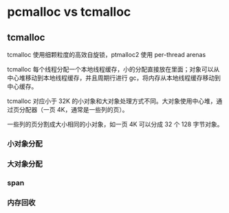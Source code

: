 # pcmalloc vs tcmalloc

## tcmalloc

tcmalloc 使用细颗粒度的高效自旋锁，ptmalloc2 使用 per-thread arenas

tcmalloc 每个线程分配一个本地线程缓存，小的分配直接放在里面；对象可以从中心堆移动到本地线程缓存，并且周期行进行 gc，将内存从本地线程缓存移动到中心缓存。

tcmalloc 对应小于 32K 的小对象和大对象处理方式不同。大对象使用中心堆，通过页分配器（一页 4K，通常是一些列的页）。

一些列的页分割成大小相同的小对象，如一页 4K 可以分成 32 个 128 字节对象。

### 小对象分配

### 大对象分配

### span

### 内存回收
